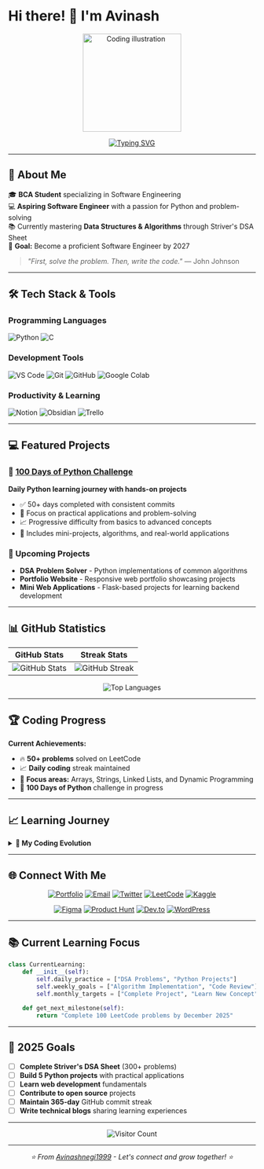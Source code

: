 # Hi there! 👋 I'm Avinash

<div align="center">
  <img src="https://github.com/user-attachments/assets/137722de-957f-4075-86b3-a1d3ae4bf537" height="200" alt="Coding illustration" />
</div>

<div align="center">
  
[![Typing SVG](https://readme-typing-svg.herokuapp.com?font=Ubuntu&size=22&color=38C2FF&center=true&vCenter=true&width=600&lines=BCA+Student+%7C+Future+Software+Engineer;Python+%26+DSA+Enthusiast;Building+Clean+%26+Efficient+Code;Learning+Something+New+Every+Day)](https://github.com/Avinashnegi1999)

</div>

---

## 🎯 About Me

🎓 **BCA Student** specializing in Software Engineering  
💻 **Aspiring Software Engineer** with a passion for Python and problem-solving  
📚 Currently mastering **Data Structures & Algorithms** through Striver's DSA Sheet  
🚀 **Goal:** Become a proficient Software Engineer by 2027  

> *"First, solve the problem. Then, write the code."* — John Johnson

---

## 🛠️ Tech Stack & Tools

### Programming Languages
![Python](https://img.shields.io/badge/Python-3776AB?style=for-the-badge&logo=python&logoColor=white)
![C](https://img.shields.io/badge/C-00599C?style=for-the-badge&logo=c&logoColor=white)

### Development Tools
![VS Code](https://img.shields.io/badge/VS%20Code-007ACC?style=for-the-badge&logo=visual-studio-code&logoColor=white)
![Git](https://img.shields.io/badge/Git-F05032?style=for-the-badge&logo=git&logoColor=white)
![GitHub](https://img.shields.io/badge/GitHub-181717?style=for-the-badge&logo=github&logoColor=white)
![Google Colab](https://img.shields.io/badge/Google%20Colab-F9AB00?style=for-the-badge&logo=googlecolab&logoColor=white)

### Productivity & Learning
![Notion](https://img.shields.io/badge/Notion-000000?style=for-the-badge&logo=notion&logoColor=white)
![Obsidian](https://img.shields.io/badge/Obsidian-483699?style=for-the-badge&logo=obsidian&logoColor=white)
![Trello](https://img.shields.io/badge/Trello-0052CC?style=for-the-badge&logo=trello&logoColor=white)

---

## 💻 Featured Projects

### 🐍 [100 Days of Python Challenge](https://github.com/AvinashNegi1999/100-Days-of-Python-Code-challenge)
**Daily Python learning journey with hands-on projects**
- ✅ 50+ days completed with consistent commits
- 🎯 Focus on practical applications and problem-solving
- 📈 Progressive difficulty from basics to advanced concepts
- 🔧 Includes mini-projects, algorithms, and real-world applications

### 🚀 Upcoming Projects
- **DSA Problem Solver** - Python implementations of common algorithms
- **Portfolio Website** - Responsive web portfolio showcasing projects
- **Mini Web Applications** - Flask-based projects for learning backend development

---

## 📊 GitHub Statistics

<div align="center">

| GitHub Stats | Streak Stats |
|--------------|--------------|
| ![GitHub Stats](https://github-readme-stats.vercel.app/api?username=Avinashnegi1999&show_icons=true&theme=default&hide_border=true&count_private=true) | ![GitHub Streak](https://github-readme-streak-stats.herokuapp.com?user=Avinashnegi1999&theme=default&hide_border=true) |

</div>

<div align="center">

![Top Languages](https://github-readme-stats.vercel.app/api/top-langs/?username=Avinashnegi1999&layout=compact&theme=default&hide_border=true)

</div>

---

## 🏆 Coding Progress

**Current Achievements:**
- 🔥 **50+ problems** solved on LeetCode
- 📈 **Daily coding** streak maintained
- 🎯 **Focus areas:** Arrays, Strings, Linked Lists, and Dynamic Programming
- 🐍 **100 Days of Python** challenge in progress

---

## 📈 Learning Journey

<details>
<summary><b>🚀 My Coding Evolution</b></summary>

### **Phase 1: Foundation Building** *(Current)*
- **Languages:** C programming fundamentals, Python syntax mastery
- **Focus:** Problem-solving logic, basic data structures
- **Projects:** Console applications, mathematical problem solvers

### **Phase 2: Algorithm Mastery** *(In Progress)*
- **Goal:** Complete Striver's DSA Sheet
- **Focus:** Time/space complexity, optimization techniques
- **Target:** 300+ problems solved across different categories

### **Phase 3: Development Skills** *(Planned 2025)*
- **Technologies:** Web development (HTML, CSS, JavaScript)
- **Frameworks:** Flask/Django for backend development
- **Projects:** Full-stack web applications

### **Phase 4: Specialization** *(2026-2027)*
- **Areas:** Machine Learning, Cloud Computing, or System Design
- **Goal:** Industry-ready skills and internship preparation

**Learning Philosophy:**
> *Learn consistently, build progressively, improve continuously*

</details>

---

## 🌐 Connect With Me

<div align="center">

[![Portfolio](https://img.shields.io/badge/Portfolio-FF5722?style=for-the-badge&logo=google-chrome&logoColor=white)](https://avinashnegi.netlify.app)
[![Email](https://img.shields.io/badge/Email-D14836?style=for-the-badge&logo=gmail&logoColor=white)](mailto:avinashnegi1999work@gmail.com)
[![Twitter](https://img.shields.io/badge/Twitter-1DA1F2?style=for-the-badge&logo=twitter&logoColor=white)](https://x.com/AvinashNegiwork)
[![LeetCode](https://img.shields.io/badge/LeetCode-FFA116?style=for-the-badge&logo=leetcode&logoColor=white)](https://leetcode.com/u/Avinashnegi1999/)
[![Kaggle](https://img.shields.io/badge/Kaggle-20BEFF?style=for-the-badge&logo=kaggle&logoColor=white)](https://www.kaggle.com/avinashnegi1999)

[![Figma](https://img.shields.io/badge/Figma-F24E1E?style=for-the-badge&logo=figma&logoColor=white)](https://www.figma.com/@avinash56)
[![Product Hunt](https://img.shields.io/badge/Product%20Hunt-DA552F?style=for-the-badge&logo=product-hunt&logoColor=white)](https://www.producthunt.com/@avinashnegi1999)
[![Dev.to](https://img.shields.io/badge/Dev.to-0A0A0A?style=for-the-badge&logo=dev.to&logoColor=white)](https://dev.to/avinashnegi1999)
[![WordPress](https://img.shields.io/badge/WordPress-21759B?style=for-the-badge&logo=wordpress&logoColor=white)](https://avinashdev1999.wordpress.com)

</div>

---

## 📚 Current Learning Focus

```python
class CurrentLearning:
    def __init__(self):
        self.daily_practice = ["DSA Problems", "Python Projects"]
        self.weekly_goals = ["Algorithm Implementation", "Code Review"]
        self.monthly_targets = ["Complete Project", "Learn New Concept"]
    
    def get_next_milestone(self):
        return "Complete 100 LeetCode problems by December 2025"
```

---

## 🎯 2025 Goals

- [ ] **Complete Striver's DSA Sheet** (300+ problems)
- [ ] **Build 5 Python projects** with practical applications
- [ ] **Learn web development** fundamentals
- [ ] **Contribute to open source** projects
- [ ] **Maintain 365-day** GitHub commit streak
- [ ] **Write technical blogs** sharing learning experiences

---

<div align="center">

![Visitor Count](https://komarev.com/ghpvc/?username=Avinashnegi1999&color=blue&style=flat-square&label=Profile+Views)

</div>

---

<div align="center">
  <i>⭐ From <a href="https://github.com/Avinashnegi1999">Avinashnegi1999</a> - Let's connect and grow together! ⭐</i>
</div>
